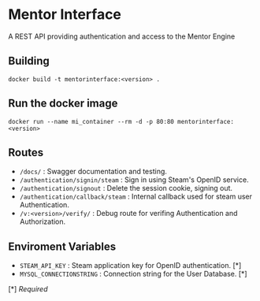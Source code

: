 # Mentor Interface

A REST API providing authentication and access to the Mentor Engine

## Building

`docker build -t mentorinterface:<version> .`

## Run the docker image

`docker run --name mi_container --rm -d -p 80:80 mentorinterface:<version>`

## Routes
- `/docs/` : Swagger documentation and testing.
- `/authentication/signin/steam` : Sign in using Steam's OpenID service.
- `/authentication/signout` : Delete the session cookie, signing out.
- `/authentication/callback/steam` : Internal callback used for steam user Authentication.
- `/v:<version>/verify/` : Debug route for verifing Authentication and Authorization.


## Enviroment Variables

- `STEAM_API_KEY` : Steam application key for OpenID authentication. [*]
- `MYSQL_CONNECTIONSTRING` : Connection string for the User Database. [*]

[*] *Required*